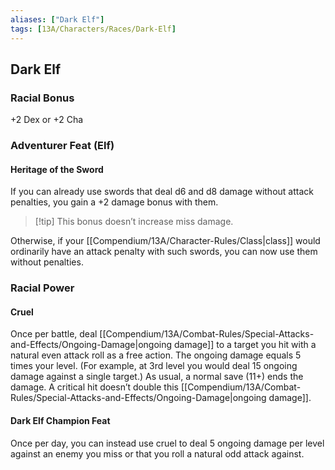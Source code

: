 ```yaml
---
aliases: ["Dark Elf"]
tags: [13A/Characters/Races/Dark-Elf]
---
```


## Dark Elf

### Racial Bonus

+2 Dex or +2 Cha

### Adventurer Feat (Elf)

#### Heritage of the Sword

If you can already use swords that deal d6 and d8 damage without attack penalties, you gain a +2 damage bonus with them. 

>[!tip] This bonus doesn’t increase miss damage. 

Otherwise, if your [[Compendium/13A/Character-Rules/Class|class]] would ordinarily have an attack penalty with such swords, you can now use them without penalties.

### Racial Power

#### Cruel

Once per battle, deal [[Compendium/13A/Combat-Rules/Special-Attacks-and-Effects/Ongoing-Damage|ongoing damage]] to a target you hit with a natural even attack roll as a free action. The ongoing damage equals 5 times your level. (For example, at 3rd level you would deal 15 ongoing damage against a single target.) As usual, a normal save (11+) ends the damage. A critical hit doesn’t double this [[Compendium/13A/Combat-Rules/Special-Attacks-and-Effects/Ongoing-Damage|ongoing damage]].

#### Dark Elf Champion Feat

Once per day, you can instead use cruel to deal 5 ongoing damage per level against an enemy you miss or that you roll a natural odd attack against.
